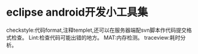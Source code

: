 # eclipse android开发小工具集
checkstyle:代码format,注释templet,还可以在服务器端配svn脚本作代码提交格式检查。
Lint:检查代码可能出错的地方。
MAT:内存检测。
traceview:耗时分析。